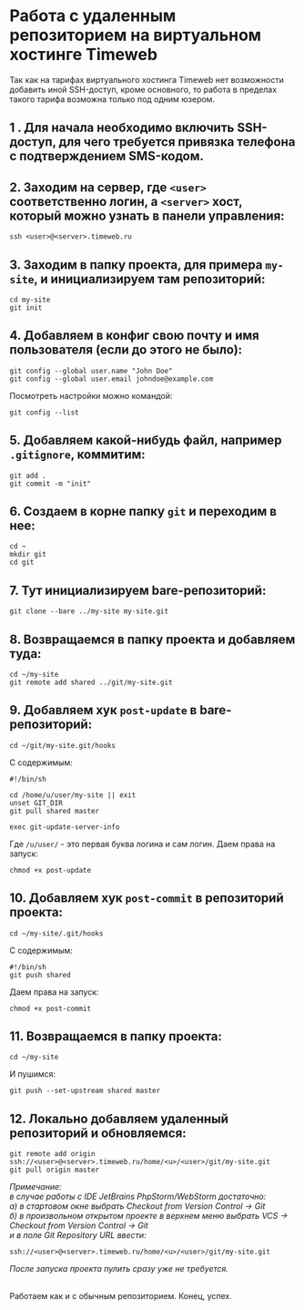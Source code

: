 # Работа с удаленным репозиторием на виртуальном хостинге Timeweb

Так как на тарифах виртуального хостинга Timeweb нет возможности добавить иной SSH-доступ, кроме основного, то работа в пределах такого тарифа возможна только под одним юзером.

## 1 . Для начала необходимо включить SSH-доступ, для чего требуется привязка телефона с подтверждением SMS-кодом.

## 2. Заходим на сервер, где `<user>` соответственно логин, а `<server>` хост, который можно узнать в панели управления:
```
ssh <user>@<server>.timeweb.ru
```

## 3. Заходим в папку проекта, для примера `my-site`, и инициализируем там репозиторий:
```
cd my-site
git init
```

## 4. Добавляем в конфиг свою почту и имя пользователя (если до этого не было):
```
git config --global user.name "John Doe"
git config --global user.email johndoe@example.com
```
Посмотреть настройки можно командой:
```
git config --list
```

## 5. Добавляем какой-нибудь файл, например `.gitignore`, коммитим:
```
git add .
git commit -m "init"
```

## 6. Создаем в корне папку `git` и переходим в нее:
```
cd ~
mkdir git
cd git
```

## 7. Тут инициализируем bare-репозиторий:
```
git clone --bare ../my-site my-site.git
```

## 8. Возвращаемся в папку проекта и добавляем туда:
```
cd ~/my-site
git remote add shared ../git/my-site.git

```

## 9. Добавляем хук `post-update` в bare-репозиторий:
```
cd ~/git/my-site.git/hooks
```
С содержимым:
```
#!/bin/sh

cd /home/u/user/my-site || exit
unset GIT_DIR
git pull shared master

exec git-update-server-info
```
Где `/u/user/` - это первая буква логина и сам логин. Даем права на запуск:
```
chmod +x post-update
```

## 10. Добавляем хук `post-commit` в репозиторий проекта:
```
cd ~/my-site/.git/hooks
```
С содержимым:
```
#!/bin/sh
git push shared
```
Даем права на запуск:
```
chmod +x post-commit
```

## 11. Возвращаемся в папку проекта:
```
cd ~/my-site
```
И пушимся:
```
git push --set-upstream shared master
```

## 12. Локально добавляем удаленный репозиторий и обновляемся:
```
git remote add origin ssh://<user>@<server>.timeweb.ru/home/<u>/<user>/git/my-site.git
git pull origin master
```

<i>Примечание:<br>
в случае работы с IDE JetBrains PhpStorm/WebStorm достаточно:<br>
а) в стартовом окне выбрать Checkout from Version Control -> Git
<br>
б) в произвольном открытом проекте в верхнем меню выбрать VCS -> Checkout from Version Control -> Git
<br>
и в поле Git Repository URL ввести:<br></i>
```
ssh://<user>@<server>.timeweb.ru/home/<u>/<user>/git/my-site.git
```
<i>После запуска проекта пулить сразу уже не требуется.</i><br><br>

Работаем как и с обычным репозиторием. Конец, успех.

